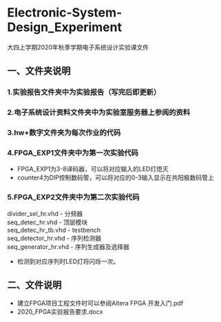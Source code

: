﻿# Electronic-System-Design_Experiment
大四上学期2020年秋季学期电子系统设计实验课文件

## 一、文件夹说明
### 1.实验报告文件夹中为实验报告（写完后即更新）

### 2.电子系统设计资料文件夹中为实验室服务器上参阅的资料

### 3.hw+数字文件夹为每次作业的代码

### 4.FPGA_EXP1文件夹中为第一次实验代码
* FPGA_EXP1为3-8译码器，可以将对应输入的LED灯熄灭
* counter4为DIP控制数码管，可以将对应的0-3输入显示在共阳极数码管上

### 5.FPGA_EXP2文件夹中为第二次实验代码
divider_sel_hr.vhd   - 分频器</br>
seq_detec_hr.vhd     - 顶层模块</br>
seq_detec_hr_tb.vhd  - testbench</br>
seq_detector_hr.vhd  - 序列检测器</br>
seq_generator_hr.vhd - 序列生成器及选择器</br>
* 检测到对应序列时LED灯将闪烁一次。

## 二、文件说明
* 建立FPGA项目工程文件时可以参阅Altera FPGA 开发入门.pdf
* 2020_FPGA实验报告要求.docx